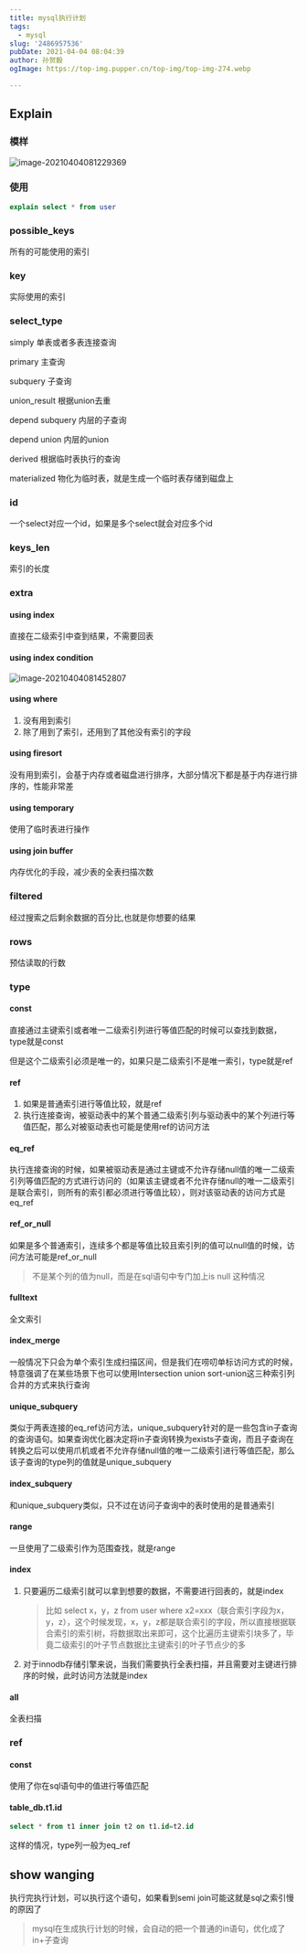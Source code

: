 ```yaml
---
title: mysql执行计划
tags:
  - mysql
slug: '2486957536'
pubDate: 2021-04-04 08:04:39
author: 孙贺毅
ogImage: https://top-img.pupper.cn/top-img/top-img-274.webp

---
```


## Explain

<!-- more -->

### 模样

![image-20210404081229369](https://gitee.com/flow_disaster/blog-map-bed/raw/master/img/image-20210404081229369.png)

### 使用

```sql
explain select * from user
```

### possible_keys

所有的可能使用的索引

### key

实际使用的索引

### select_type

simply  单表或者多表连接查询

primary  主查询

subquery 子查询

union_result  根据union去重

depend subquery  内层的子查询

depend union   内层的union

derived  根据临时表执行的查询

materialized  物化为临时表，就是生成一个临时表存储到磁盘上

### id

一个select对应一个id，如果是多个select就会对应多个id

### keys_len

索引的长度

### extra

#### using index

直接在二级索引中查到结果，不需要回表

#### using index condition

![image-20210404081452807](https://gitee.com/flow_disaster/blog-map-bed/raw/master/img/image-20210404081452807.png)

#### using where

1. 没有用到索引
2. 除了用到了索引，还用到了其他没有索引的字段

#### using firesort

没有用到索引，会基于内存或者磁盘进行排序，大部分情况下都是基于内存进行排序的，性能非常差

#### using temporary

使用了临时表进行操作

#### using join buffer

内存优化的手段，减少表的全表扫描次数

### filtered

经过搜索之后剩余数据的百分比,也就是你想要的结果

### rows

预估读取的行数

### type

#### const

直接通过主键索引或者唯一二级索引列进行等值匹配的时候可以查找到数据，type就是const

但是这个二级索引必须是唯一的，如果只是二级索引不是唯一索引，type就是ref

#### ref

1. 如果是普通索引进行等值比较，就是ref
2. 执行连接查询，被驱动表中的某个普通二级索引列与驱动表中的某个列进行等值匹配，那么对被驱动表也可能是使用ref的访问方法

#### eq_ref

执行连接查询的时候，如果被驱动表是通过主键或不允许存储null值的唯一二级索引列等值匹配的方式进行访问的（如果该主键或者不允许存储null的唯一二级索引是联合索引，则所有的索引都必须进行等值比较），则对该驱动表的访问方式是eq_ref

#### ref_or_null

如果是多个普通索引，连续多个都是等值比较且索引列的值可以null值的时候，访问方法可能是ref_or_null

> 不是某个列的值为null，而是在sql语句中专门加上is null 这种情况

#### fulltext

全文索引

#### index_merge

一般情况下只会为单个索引生成扫描区间，但是我们在唠叨单标访问方式的时候，特意强调了在某些场景下也可以使用Intersection union sort-union这三种索引列合并的方式来执行查询

#### unique_subquery

类似于两表连接的eq_ref访问方法，unique_subquery针对的是一些包含in子查询的查询语句。如果查询优化器决定将in子查询转换为exists子查询，而且子查询在转换之后可以使用爪机或者不允许存储null值的唯一二级索引进行等值匹配，那么该子查询的type列的值就是unique_subquery

#### index_subquery

和unique_subquery类似，只不过在访问子查询中的表时使用的是普通索引

#### range

一旦使用了二级索引作为范围查找，就是range

#### index

1. 只要遍历二级索引就可以拿到想要的数据，不需要进行回表的，就是index

   >比如 select x，y，z from user where x2=xxx（联合索引字段为x，y，z），这个时候发现，x，y，z都是联合索引的字段，所以直接根据联合索引的索引树，将数据取出来即可，这个比遍历主键索引块多了，毕竟二级索引的叶子节点数据比主键索引的叶子节点少的多

2. 对于innodb存储引擎来说，当我们需要执行全表扫描，并且需要对主键进行排序的时候，此时访问方法就是index

#### all

全表扫描

### ref

#### const

使用了你在sql语句中的值进行等值匹配

#### table_db.t1.id

```sql
select * from t1 inner join t2 on t1.id=t2.id
```

这样的情况，type列一般为eq_ref

## show wanging

执行完执行计划，可以执行这个语句，如果看到semi join可能这就是sql之索引慢的原因了

> mysql在生成执行计划的时候，会自动的把一个普通的in语句，优化成了in+子查询
